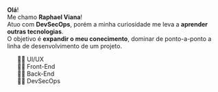 <strong>Olá</strong>! <br>
Me chamo <strong>Raphael Viana</strong>! <br>
Atuo com <strong>DevSecOps</strong>, porém a minha curiosidade me leva a <strong>aprender outras tecnologias</strong>. <br>
O objetivo é <strong>expandir o meu conecimento</strong>, dominar de ponto-a-ponto a linha de desenvolvimento de um projeto.

<ul type="none"/>
  <li> 🥷🏻 UI/UX</li>
  <li> 🥷🏻 Front-End</li>
  <li> 🥷🏻 Back-End</li>
  <li> 🥷🏻 DevSecOps</li>
</ul>
